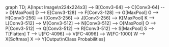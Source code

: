 graph TD;
    A[Input Image\n224x224x3] --> B[Conv3-64] --> C[Conv3-64] --> D[MaxPool]
    D --> E[Conv3-128] --> F[Conv3-128] --> G[MaxPool]
    G --> H[Conv3-256] --> I[Conv3-256] --> J[Conv3-256] --> K[MaxPool]
    K --> L[Conv3-512] --> M[Conv3-512] --> N[Conv3-512] --> O[MaxPool]
    O --> P[Conv3-512] --> Q[Conv3-512] --> R[Conv3-512] --> S[MaxPool]
    S --> T[Flatten]
    T --> U[FC-4096] --> V[FC-4096] --> W[FC-1000]
    W --> X[Softmax]
    X --> Y[Output\nClass Probabilities]
